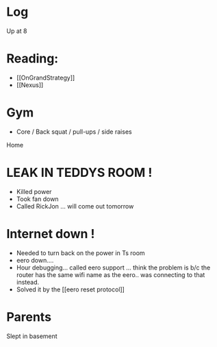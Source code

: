 


# Log


Up at 8 

# Reading:
-  [[OnGrandStrategy]]
- [[Nexus]]

# Gym 
- Core / Back squat / pull-ups / side raises

Home

# LEAK IN TEDDYS ROOM !
- Killed power
- Took fan down
- Called RickJon ... will come out tomorrow 

# Internet down !
- Needed to turn back on the power in Ts room
- eero down.... 
- Hour debugging... called eero support ... think the problem is b/c the router has the same wifi name as the eero.. was connecting to that instead. 
- Solved it by the [[eero reset protocol]]


# Parents 

Slept in basement